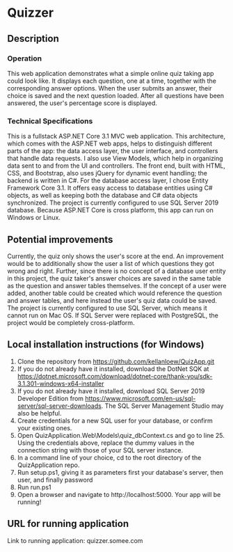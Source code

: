 # Quizzer

## Description
### Operation
This web application demonstrates what a simple online quiz taking app could look like. It displays each question, one at a time, together with the corresponding answer options. When the user submits an answer, their choice is saved and the next question loaded. After all questions have been answered, the user's percentage score is displayed.
### Technical Specifications
This is a fullstack ASP.NET Core 3.1 MVC web application. This architecture, which comes with the ASP.NET web apps, helps to distinguish different parts of the app: the data access layer, the user interface, and controllers that handle data requests. I also use View Models, which help in organizing data sent to and from the UI and controllers.  The front end, built with HTML, CSS, and Bootstrap, also uses jQuery for dynamic event handling; the backend is written in C#. For the database access layer, I chose Entity Framework Core 3.1. It offers easy access to database entities using C# objects, as well as keeping both the database and C# data objects synchronized. The project is currently configured to use SQL Server 2019 database.
Because ASP.NET Core is cross platform, this app can run on Windows or Linux.

## Potential improvements
Currently, the quiz only shows the user's score at the end. An improvement would be to additionally show the user a list of which questions they got wrong and right.
Further, since there is no concept of a database user entity in this project, the quiz taker's answer choices are saved in the same table as the question and answer tables themselves. If the concept of a user were added, another table could be created which would reference the question and answer tables, and here instead the user's quiz data could be saved.
The project is currently configured to use SQL Server, which means it cannot run on Mac OS. If SQL Server were replaced with PostgreSQL, the project would be completely cross-platform.

## Local installation instructions (for Windows)
1. Clone the repository from https://github.com/kellanloew/QuizApp.git
1. If you do not already have it installed, download the DotNet SQK at https://dotnet.microsoft.com/download/dotnet-core/thank-you/sdk-3.1.301-windows-x64-installer
1. If you do not already have it installed, download SQL Server 2019 Developer Edition from https://www.microsoft.com/en-us/sql-server/sql-server-downloads. The SQL Server Management Studio may also be helpful.
1. Create credentials for a new SQL user for your database, or confirm your existing ones.
1. Open QuizApplication.Web\Models\quiz_dbContext.cs and go to line 25. Using the credentials above, replace the dummy values in the connection string with those of your SQL server instance.
1. In a command line of your choice, cd to the root directory of the QuizApplication repo.
1. Run setup.ps1, giving it as parameters first your database's server, then user, and finally password
1. Run run.ps1
1. Open a browser and navigate to http://localhost:5000. Your app will be running!

## URL for running application
Link to running application: quizzer.somee.com
